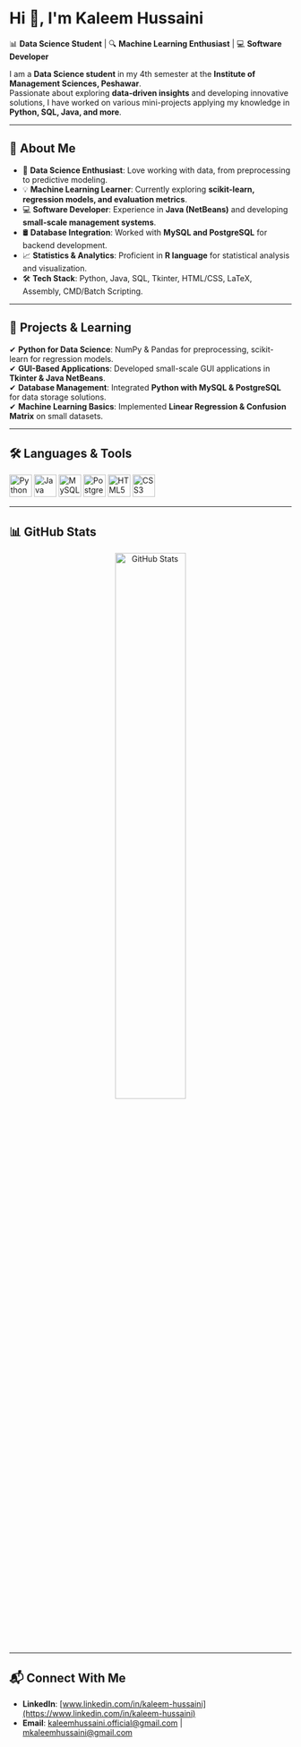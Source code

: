 # Hi 👋, I'm Kaleem Hussaini  
📊 **Data Science Student** | 🔍 **Machine Learning Enthusiast** | 💻 **Software Developer**  

I am a **Data Science student** in my 4th semester at the **Institute of Management Sciences, Peshawar**.  
Passionate about exploring **data-driven insights** and developing innovative solutions, I have worked on various mini-projects applying my knowledge in **Python, SQL, Java, and more**.  

---

## 📌 About Me  
- 🎯 **Data Science Enthusiast**: Love working with data, from preprocessing to predictive modeling.  
- 💡 **Machine Learning Learner**: Currently exploring **scikit-learn, regression models, and evaluation metrics**.  
- 💻 **Software Developer**: Experience in **Java (NetBeans)** and developing **small-scale management systems**.  
- 🛢 **Database Integration**: Worked with **MySQL and PostgreSQL** for backend development.  
- 📈 **Statistics & Analytics**: Proficient in **R language** for statistical analysis and visualization.  
- 🛠 **Tech Stack**: Python, Java, SQL, Tkinter, HTML/CSS, LaTeX, Assembly, CMD/Batch Scripting.  

---

## 🚀 Projects & Learning  
✔ **Python for Data Science**: NumPy & Pandas for preprocessing, scikit-learn for regression models.  
✔ **GUI-Based Applications**: Developed small-scale GUI applications in **Tkinter & Java NetBeans**.  
✔ **Database Management**: Integrated **Python with MySQL & PostgreSQL** for data storage solutions.  
✔ **Machine Learning Basics**: Implemented **Linear Regression & Confusion Matrix** on small datasets.  

---

## 🛠 Languages & Tools  
<p align="left">  
<img src="https://cdn.jsdelivr.net/gh/devicons/devicon/icons/python/python-original.svg" alt="Python" width="40" height="40"/>  
<img src="https://cdn.jsdelivr.net/gh/devicons/devicon/icons/java/java-original.svg" alt="Java" width="40" height="40"/>  
<img src="https://cdn.jsdelivr.net/gh/devicons/devicon/icons/mysql/mysql-original.svg" alt="MySQL" width="40" height="40"/>  
<img src="https://cdn.jsdelivr.net/gh/devicons/devicon/icons/postgresql/postgresql-original.svg" alt="PostgreSQL" width="40" height="40"/>  
<img src="https://cdn.jsdelivr.net/gh/devicons/devicon/icons/html5/html5-original.svg" alt="HTML5" width="40" height="40"/>  
<img src="https://cdn.jsdelivr.net/gh/devicons/devicon/icons/css3/css3-original.svg" alt="CSS3" width="40" height="40"/>  
</p>  

---

## 📊 GitHub Stats  
<p align="center">  
  <img src="https://github-readme-stats.vercel.app/api?username=kaleem-hussaini&show_icons=true&theme=dark" alt="GitHub Stats" width="50%"/>  
</p>  

---

## 📬 Connect With Me  
- **LinkedIn**: [www.linkedin.com/in/kaleem-hussaini](https://www.linkedin.com/in/kaleem-hussaini)  
- **Email**: kaleemhussaini.official@gmail.com | mkaleemhussaini@gmail.com  

